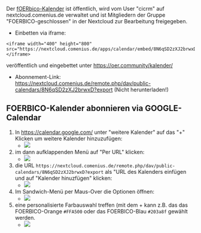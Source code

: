Der [fOERbico-Kalender](https://nextcloud.comenius.de/apps/calendar/p/8N6qSD2zXJ2brwxD) ist öffentlich, wird vom User "cicrm" auf nextcloud.comenius.de verwaltet und ist Mitgliedern der Gruppe "FOERBICO-geschlossen" in der Nextcloud zur Bearbeitung freigegeben.
- Einbetten via iframe:
```html=
<iframe width="400" height="800" src="https://nextcloud.comenius.de/apps/calendar/embed/8N6qSD2zXJ2brwxD"></iframe>
```
veröffentlich und eingebettet unter https://oer.community/kalender/
- Abonnement-Link:
https://nextcloud.comenius.de/remote.php/dav/public-calendars/8N6qSD2zXJ2brwxD?export
(Nicht herunterladen!)

## FOERBICO-Kalender abonnieren via GOOGLE-Calendar

1. In https://calendar.google.com/ unter "weitere Kalender" auf das "+" Klicken um weitere Kalender hinzuzufügen:
    - ![](https://pad.gwdg.de/uploads/d4420051-057c-44d9-b234-582bb52d2bdb.png)
2. im dann aufklappenden Menü auf "Per URL" klicken:
    - ![](https://pad.gwdg.de/uploads/2ccca2b2-3555-4c08-9de7-549810b5ca1e.png)
3. die URL `https://nextcloud.comenius.de/remote.php/dav/public-calendars/8N6qSD2zXJ2brwxD?export` als "URL des Kalenders einfügen und auf "Kalender hinuzfügen" klicken:
    - ![](https://pad.gwdg.de/uploads/7c029985-2963-4387-8e6e-cb8d11489d19.png)
4. Im Sandwich-Menü per Maus-Over die Optionen öffnen:
    - ![](https://pad.gwdg.de/uploads/0d639c6c-b439-47d8-a088-c87efa8b674a.png)
5. eine personalisierte Farbauswahl treffen (mit dem + kann z.B. das das FOERBICO-Orange `#FFA500` oder das FOERBICO-Blau `#203a8f` gewählt werden.
    - ![](https://pad.gwdg.de/uploads/1c28e38f-d7e7-41cb-af61-058d4a130453.png)